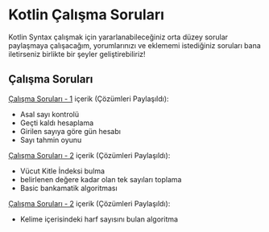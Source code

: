 # Kotlin Çalışma Soruları
Kotlin Syntax çalışmak için yararlanabileceğiniz orta düzey sorular paylaşmaya çalışacağım, yorumlarınızı ve eklememi istediğiniz soruları bana iletirseniz birlikte bir şeyler geliştirebiliriz!


## Çalışma Soruları

[Çalışma Soruları - 1](https://github.com/serkanalc/KotlinCalismaSorulari/tree/master/%C3%87al%C4%B1%C5%9Fma%20Sorular%C4%B1%20-1) içerik (Çözümleri Paylaşıldı):

- Asal sayı kontrolü
- Geçti kaldı hesaplama
- Girilen sayıya göre gün hesabı
- Sayı tahmin oyunu

[Çalışma Soruları - 2](https://github.com/serkanalc/KotlinCalismaSorulari/tree/master/%C3%87al%C4%B1%C5%9Fma%20Sorular%C4%B1%20-2) içerik (Çözümleri Paylaşıldı):

- Vücut Kitle İndeksi bulma
- belirlenen değere kadar olan tek sayıları toplama
- Basic bankamatik algoritması

[Çalışma Soruları - 2](https://github.com/serkanalc/KotlinCalismaSorulari/tree/master/%C3%87al%C4%B1%C5%9Fma%20Sorular%C4%B1%20-3) içerik (Çözümleri Paylaşıldı):

- Kelime içerisindeki harf sayısını bulan algoritma



